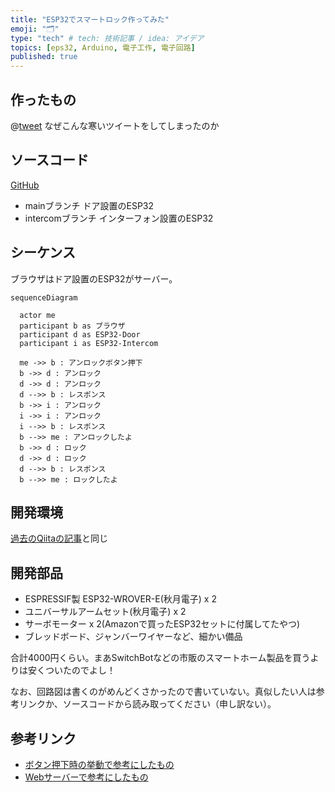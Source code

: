 ```yaml
---
title: "ESP32でスマートロック作ってみた"
emoji: "🗂"
type: "tech" # tech: 技術記事 / idea: アイデア
topics: [eps32, Arduino, 電子工作, 電子回路]
published: true
---
```


## 作ったもの

@[tweet](https://twitter.com/senken00/status/1575869913876484098?s=20&t=YBVjl1Vb69R6ku9nYhXM6Q)
なぜこんな寒いツイートをしてしまったのか

## ソースコード

[GitHub](https://github.com/senkenn/smart_lock)

* mainブランチ
    ドア設置のESP32
* intercomブランチ
    インターフォン設置のESP32

## シーケンス

ブラウザはドア設置のESP32がサーバー。

```mermaid
sequenceDiagram

  actor me
  participant b as ブラウザ
  participant d as ESP32-Door
  participant i as ESP32-Intercom
  
  me ->> b : アンロックボタン押下
  b ->> d : アンロック
  d ->> d : アンロック
  d -->> b : レスポンス
  b ->> i : アンロック
  i ->> i : アンロック
  i -->> b : レスポンス
  b -->> me : アンロックしたよ
  b ->> d : ロック
  d ->> d : ロック
  d -->> b : レスポンス
  b -->> me : ロックしたよ
```

## 開発環境

[過去のQiitaの記事](https://qiita.com/SENKEN/items/71baa1b2242532658e99)と同じ

## 開発部品

* ESPRESSIF製 ESP32-WROVER-E(秋月電子) x 2
* ユニバーサルアームセット(秋月電子) x 2
* サーボモーター x 2(Amazonで買ったESP32セットに付属してたやつ)
* ブレッドボード、ジャンバーワイヤーなど、細かい備品

合計4000円くらい。まあSwitchBotなどの市販のスマートホーム製品を買うよりは安くついたのでよし！

なお、回路図は書くのがめんどくさかったので書いていない。真似したい人は参考リンクか、ソースコードから読み取ってください（申し訳ない）。

## 参考リンク

* [ボタン押下時の挙動で参考にしたもの](https://note.com/batabatakun/n/n818fbf5bd811)
* [Webサーバーで参考にしたもの](https://randomnerdtutorials.com/esp32-web-server-spiffs-spi-flash-file-system/)
